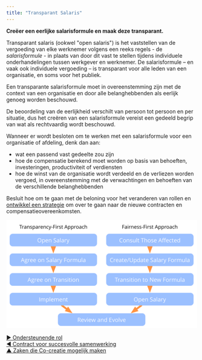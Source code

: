 ```yaml
---
title: "Transparant Salaris"
---
```



<strong>Creëer een eerlijke salarisformule en maak deze transparant.</strong>

Transparant salaris (ookwel "open salaris") is het vaststellen van de vergoeding van elke werknemer volgens een reeks regels - de *salarisformule* - in plaats van door dit vast te stellen tijdens individuele onderhandelingen tussen werkgever en werknemer. De salarisformule – en vaak ook individuele vergoeding – is transparant voor alle leden van een organisatie, en soms voor het publiek.

Een transparante salarisformule moet in overeenstemming zijn met de context van een organisatie en door alle belanghebbenden als eerlijk genoeg worden beschouwd.

De beoordeling van de eerlijkheid verschilt van persoon tot persoon en per situatie, dus het creëren van een salarisformule vereist een gedeeld begrip van wat als rechtvaardig wordt beschouwd.

Wanneer er wordt besloten om te werken met een salarisformule voor een organisatie of afdeling, denk dan aan:

- wat een passend vast gedeelte zou zijn
- hoe de compensatie berekend moet worden op basis van behoeften, investeringen, productiviteit of verdiensten
- hoe de winst van de organisatie wordt verdeeld en de verliezen worden vergoed, in overeenstemming met de verwachtingen en behoeften van de verschillende belanghebbenden

Besluit hoe om te gaan met de beloning voor het veranderen van rollen en [ontwikkel een strategie](develop-strategy.html) om over te gaan naar de nieuwe contracten en compensatieovereenkomsten.

![Twee manieren om salarissen transparant te maken](img/process/opening-salaries.png)

[&#9654; Ondersteunende rol](support-role.html)<br/>[&#9664; Contract voor succesvolle samenwerking](contract-for-successful-collaboration.html)<br/>[&#9650; Zaken die Co-creatie mogelijk maken](enablers-of-collaboration.html)

